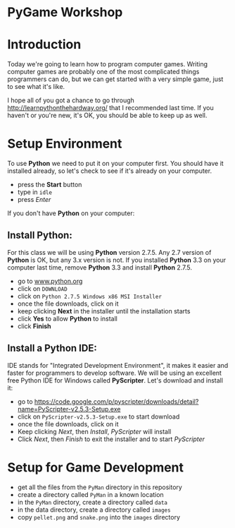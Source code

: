 PyGame Workshop
============================

# Introduction

Today we're going to learn how to program computer games.  Writing computer games are probably one of
the most complicated things programmers can do, but we can get started with a very simple game, just
to see what it's like.

I hope all of you got a chance to go through http://learnpythonthehardway.org/ that I recommended last time.
If you haven't or you're new, it's OK, you should be able to keep up as well.

# Setup Environment

To use **Python** we need to put it on your computer first.  You should have it installed already, 
so let's check to see if it's already on your computer.

* press the **Start** button
* type in `idle`
* press *Enter*

If you don't have **Python** on your computer:

## Install Python:

For this class we will be using **Python** version 2.7.5.  Any 2.7 version of **Python**
is OK, but any 3.x version is not.  If you installed **Python** 3.3 on your computer last time,
remove **Python** 3.3 and install **Python** 2.7.5.

* go to www.python.org
* click on `DOWNLOAD`
* click on `Python 2.7.5 Windows x86 MSI Installer`
* once the file downloads, click on it
* keep clicking **Next** in the installer until the installation starts
* click **Yes** to allow **Python** to install
* click **Finish**

## Install a Python IDE:

IDE stands for "Integrated Development Environment", it makes it easier and faster 
for programmers to develop software.  We will be using an excellent free Python IDE for 
Windows called **PyScripter**.  Let's download and install it:

* go to https://code.google.com/p/pyscripter/downloads/detail?name=PyScripter-v2.5.3-Setup.exe
* click on `PyScripter-v2.5.3-Setup.exe` to start download
* once the file downloads, click on it
* Keep clicking *Next*, then *Install*, *PyScripter* will install
* Click *Next*, then *Finish* to exit the installer and to start *PyScripter*

# Setup for Game Development

* get all the files from the `PyMan` directory in this repository
* create a directory called `PyMan` in a known location
* in the `PyMan` directory, create a directory called `data`
* in the data directory, create a directory called `images`
* copy `pellet.png` and `snake.png` into the `images` directory


